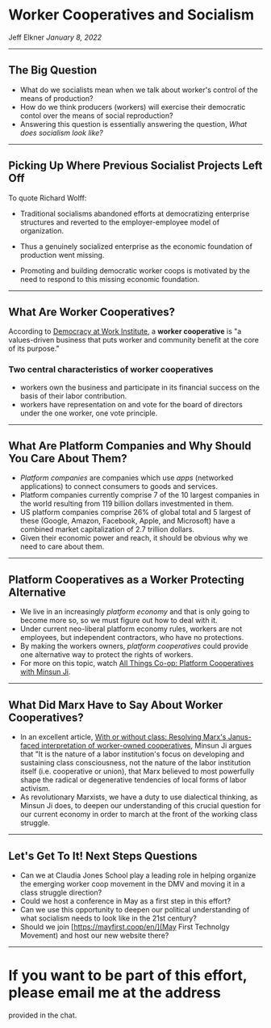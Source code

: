# Worker Cooperatives and Socialism
Jeff Elkner *January 8, 2022*

---

## The Big Question

* What do we socialists mean when we talk about worker's control of the means
  of production?
* How do we think producers (workers) will exercise their democratic contol over
  the means of social reproduction?
* Answering this question is essentially answering the question, *What does
  socialism look like?*

---

## Picking Up Where Previous Socialist Projects Left Off

To quote Richard Wolff:

* Traditional socialisms abandoned efforts at democratizing enterprise
  structures and reverted to the employer-employee model of organization.

* Thus a genuinely socialized enterprise as the economic foundation of
  production went missing.

* Promoting and building democratic worker coops is motivated by the need to
  respond to this missing economic foundation.

---

## What Are Worker Cooperatives?

According to [Democracy at Work Institute](https://institute.coop/what-worker-cooperative), a **worker cooperative** is "a values-driven business that puts
worker and community benefit at the core of its purpose."

### Two central characteristics of worker cooperatives

* workers own the business and participate in its financial success on the
  basis of their labor contribution.
* workers have representation on and vote for the board of directors under the
  one worker, one vote principle.

---

## What Are Platform Companies and Why Should You Care About Them?

* *Platform companies* are companies which use *apps* (networked applications)
  to connect consumers to goods and services. 
* Platform companies currently comprise 7 of the 10 largest companies in the
  world resulting from 119 billion dollars investmented in them.
* US platform companies comprise 26% of global total and 5 largest of these
  (Google, Amazon, Facebook, Apple, and Microsoft) have a combined market
  capitalization of 2.7 trillion dollars.
* Given their economic power and reach, it should be obvious why we need to
  care about them.

---

## Platform Cooperatives as a Worker Protecting Alternative

* We live in an increasingly *platform economy* and that is only going to
  become more so, so we must figure out how to deal with it.
* Under current neo-liberal platform economy rules, workers are not employees,
  but independent contractors, who have no protections.
* By making the workers owners, *platform cooperatives* could provide one
  alternative way to protect the rights of workers.
* For more on this topic, watch
  [All Things Co-op: Platform Cooperatives with Minsun Ji](https://breadtube.tv/democracyatwork/all-things-co-op-platform-cooperatives-with-minsun-ji/).

---

## What Did Marx Have to Say About Worker Cooperatives?

* In an excellent article, [With or without class: Resolving Marx's
  Janus-faced interpretation of worker-owned
  cooperatives](https://www.academia.edu/39609495/With_or_without_class_Resolving_Marxs_Janus_faced_interpretation_of_worker_owned_cooperatives),
  Minsun Ji argues that "It is the nature of a labor institution's focus on
  developing and sustaining class consciousness, not the nature of the labor
  institution itself (i.e. cooperative or union), that Marx believed to most
  powerfully shape the radical or degenerative tendencies of local forms of
  labor activism.
* As revolutionary Marxists, we have a duty to use dialectical thinking, as Minsun
  Ji does, to deepen our understanding of this crucial question for our current
  economy in order to march at the front of the working class struggle.

---

## Let's Get To It! Next Steps Questions

* Can we at Claudia Jones School play a leading role in helping organize the
  emerging worker coop movement in the DMV and moving it in a class struggle
  direction?
* Could we host a conference in May as a first step in this effort?
* Can we use this opportunity to deepen our political understanding of what
  socialism needs to look like in the 21st century?
* Should we join [https://mayfirst.coop/en/](May First Technolgy Movement) and
  host our new website there?

---

# If you want to be part of this effort, please email me at the address
  provided in the chat. 

